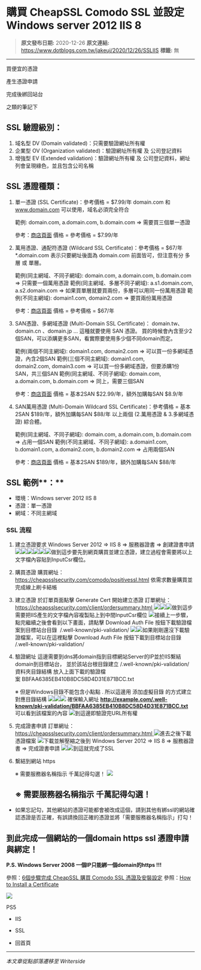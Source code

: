 # 購買 CheapSSL Comodo SSL 並設定 Windows server 2012 IIS 8

> **原文發布日期:** 2020-12-26
> **原文連結:** https://www.dotblogs.com.tw/jakeuj/2020/12/26/SSLIIS
> **標籤:** 無

---

買便宜的憑證

產生憑證申請

完成後綁回站台

之類的筆記下

## **SSL 驗證級別：**

1. 域名型 DV (Domain validated)：只需要驗證網址所有權
2. 企業型 OV (Organization validated)：驗證網址所有權 及 公司登記資料
3. 增強型 EV (Extended validation)：驗證網址所有權 及 公司登記資料，網址列會呈現綠色，並且包含公司名稱

## **SSL 憑證種類：**

1. 單一憑證 (SSL Certificate)：參考價格 = $7.99/年
   domain.com 和 www.domain.com 可以使用，域名必須完全符合

   範例: domain.com, a.domain.com, b.domain.com => 需要買三個單一憑證

   參考：[商店頁面](https://cheapsslsecurity.com/comodo/positivessl.html) 價格 = 參考價格 = $7.99/年
2. 萬用憑證、通配符憑證 (Wildcard SSL Certificate)：參考價格 = $67/年
   \*.domain.com 表示只要網址後面為 domain.com 前面皆可，但注意有分 多層 或 單層。

   範例(同主網域、不同子網域): domain.com, a.domain.com, b.domain.com => 只需要一個萬用憑證
   範例(同主網域、多層不同子網域): a.s1.domain.com, a.s2.domain.com => 如果買單層就要買兩份，多層可以用同一份萬用憑證
   範例(不同主網域): domain1.com, domain2.com => 要買兩份萬用憑證

   參考：[商店頁面](https://cheapsslsecurity.com/comodo/positivessl-wildcard.html) 價格 = 參考價格 = $67/年
3. SAN憑證、多網域憑證 (Multi-Domain SSL Certificate)：
   domain.tw、domain.cn 、domain.jp ... 這種就要使用 SAN 憑證。
   買的時候會內含至少2個SAN，可以添購更多SAN，看實際要使用多少個不同domain而定。

   範例(兩個不同主網域): domain1.com, domain2.com => 可以買一份多網域憑證，內含2個SAN
   範例(三個不同主網域): domain1.com, domain2.com, domain3.com => 可以買一份多網域憑證，但要添購1份SAN，共三個SAN
   範例(同主網域、不同子網域): domain.com, a.domain.com, b.domain.com => 同上，需要三個SAN

   參考：[商店頁面](https://cheapsslsecurity.com/comodo/positive-multi-domainssl.html) 價格 = 基本2SAN $22.99/年，額外加購每SAN $8.9/年
4. SAN萬用憑證 (Multi-Domain Wildcard SSL Certificate)：參考價格 = 基本2SAN $189/年，額外加購每SAN $88/年
   以上兩個 (2.萬用憑證 & 3.多網域憑證) 綜合體。

   範例(同主網域、不同子網域): domain.com, a.domain.com, b.domain.com => 占用一個SAN
   範例(不同主網域、不同子網域): a.domain1.com, b.domain1.com, a.domain2.com, b.domain2.com => 占用兩個SAN

   參考：[商店頁面](https://cheapsslsecurity.com/comodo/positivemultidomain-wildcardssl.html) 價格 = 基本2SAN $189/年，額外加購每SAN $88/年

## SSL 範例**：**

* 環境：Windows server 2012 IIS 8
* 憑證：單一憑證
* 網域：不同主網域

### SSL 流程

1. 建立憑證要求
   Windows Server 2012 => IIS 8 => 服務器證書 => 創建證書申請
   ![](https://dotblogsfile.blob.core.windows.net/user/jakeuj/9f823204-e6ce-4ff8-b15e-bd886efc4f59/1608988876.png)![](https://dotblogsfile.blob.core.windows.net/user/jakeuj/9f823204-e6ce-4ff8-b15e-bd886efc4f59/1608988886.png)![](https://dotblogsfile.blob.core.windows.net/user/jakeuj/9f823204-e6ce-4ff8-b15e-bd886efc4f59/1608991145.png)![](https://dotblogsfile.blob.core.windows.net/user/jakeuj/9f823204-e6ce-4ff8-b15e-bd886efc4f59/1608988902.png)![](https://dotblogsfile.blob.core.windows.net/user/jakeuj/9f823204-e6ce-4ff8-b15e-bd886efc4f59/1608988909.png)![](https://dotblogsfile.blob.core.windows.net/user/jakeuj/9f823204-e6ce-4ff8-b15e-bd886efc4f59/1608988916.png)做到這步要先到網頁購買並建立憑證，建立過程會需要將以上文字檔內容貼到InputCsr欄位。​
2. 購買憑證
   購買網址：<https://cheapsslsecurity.com/comodo/positivessl.html>
   依需求數量購買並完成線上刷卡結帳
3. 建立憑證
   於訂單頁面點擊 Generate Cert 開始建立憑證
   訂單網址：[https://cheapsslsecurity.com/client/ordersummary.html
   ![](https://dotblogsfile.blob.core.windows.net/user/jakeuj/9f823204-e6ce-4ff8-b15e-bd886efc4f59/1608986491.png)![](https://dotblogsfile.blob.core.windows.net/user/jakeuj/9f823204-e6ce-4ff8-b15e-bd886efc4f59/1608986497.png)![](https://dotblogsfile.blob.core.windows.net/user/jakeuj/9f823204-e6ce-4ff8-b15e-bd886efc4f59/1608986507.png)](https://cheapsslsecurity.com/client/ordersummary.html)做到這步需要把IIS產生的文字檔內容複製貼上到中間InputCsr欄位
   ![](https://dotblogsfile.blob.core.windows.net/user/jakeuj/9f823204-e6ce-4ff8-b15e-bd886efc4f59/1608989085.png)接續上一步驟，點完繼續之後會看到以下畫面，請點擊 Download Auth File 按鈕下載驗證檔案到目標站台目錄  /.well-known/pki-validation/
   ![](https://dotblogsfile.blob.core.windows.net/user/jakeuj/9f823204-e6ce-4ff8-b15e-bd886efc4f59/1608990910.png)![](https://dotblogsfile.blob.core.windows.net/user/jakeuj/9f823204-e6ce-4ff8-b15e-bd886efc4f59/1608991529.png)如果剛剛還沒下載驗證檔案，可以在這裡點擊 Download Auth File 按鈕下載到目標站台目錄  /.well-known/pki-validation/
4. 驗證網址
   這邊需要到dns將domain指到目標網站Server的IP並於IIS繫結domain到目標站台​，
   並於該站台根目錄建立 /.well-known/pki-validation/ 資料夾目錄結構
   放入上面下載的驗證檔案 BBFAA6385EB410B8DC58D4D31E871BCC.txt

   ※ 但是Windows目錄不能包含小點點 .
   所以這邊用 添加虛擬目錄 的方式建立對應目錄結構
   ![](https://dotblogsfile.blob.core.windows.net/user/jakeuj/9f823204-e6ce-4ff8-b15e-bd886efc4f59/1608990221.png)![](https://dotblogsfile.blob.core.windows.net/user/jakeuj/9f823204-e6ce-4ff8-b15e-bd886efc4f59/1608989944.png)![](https://dotblogsfile.blob.core.windows.net/user/jakeuj/9f823204-e6ce-4ff8-b15e-bd886efc4f59/1608990206.png)
   確保輸入網址 **http://example.com/.well-known/pki-validation/BBFAA6385EB410B8DC58D4D31E871BCC.txt**
   可以看到該檔案的內容
   ![](https://dotblogsfile.blob.core.windows.net/user/jakeuj/9f823204-e6ce-4ff8-b15e-bd886efc4f59/1608990303.png)到這邊即驗證完URL所有權
5. 完成證書申請
   訂單網址：[https://cheapsslsecurity.com/client/ordersummary.html
   ![](https://dotblogsfile.blob.core.windows.net/user/jakeuj/9f823204-e6ce-4ff8-b15e-bd886efc4f59/1608991862.png)](https://cheapsslsecurity.com/client/ordersummary.html)進去之後下載憑證檔案
   ![](https://dotblogsfile.blob.core.windows.net/user/jakeuj/9f823204-e6ce-4ff8-b15e-bd886efc4f59/1608992232.png)下載並解壓縮之後到 Windows Server 2012 => IIS 8 => 服務器證書 => 完成證書申請
   ![](https://dotblogsfile.blob.core.windows.net/user/jakeuj/9f823204-e6ce-4ff8-b15e-bd886efc4f59/1608992688.png)![](https://dotblogsfile.blob.core.windows.net/user/jakeuj/9f823204-e6ce-4ff8-b15e-bd886efc4f59/1608992765.png)到這就完成了SSL
6. 繫結到網站 https

   ※ 需要服務器名稱指示 千萬記得勾選！
   ![](https://dotblogsfile.blob.core.windows.net/user/jakeuj/9f823204-e6ce-4ff8-b15e-bd886efc4f59/1608993181.png)

   ## ※ 需要服務器名稱指示 千萬記得勾選！

* 如果忘記勾，其他網站的憑證可能都會被改成這個，請到其他有綁ssl的網站確認憑證是否正確，有誤請換回正確的憑證並將「需要服務器名稱指示」打勾！

## **到此完成一個網站的一個domain https ssl 憑證申請與綁定！**

**P.S. Windows Server 2008 一個IP只能綁一個domain的https !!!**

參照：[6個步驟完成 CheapSSL 購買 Comodo SSL 憑證及安裝設定](https://cootag.com/Topic/51621-Buy-Cheap-SSL.html)
參照：[How to Install a Certificate](https://knowledge.cheapsslsecurity.com/support/solutions/articles/22000202334-microsoft-iis-8)

![](https://card.psnprofiles.com/1/jakeuj.png)

PS5

* IIS
* SSL

* 回首頁

---

*本文章從點部落遷移至 Writerside*
